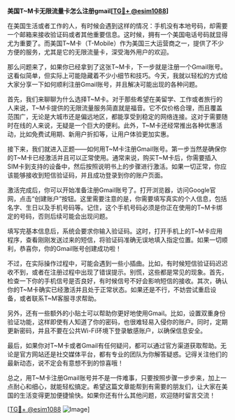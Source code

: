 **美国T~M卡无限流量卡怎么注册gmail[[TG💪+ @esim1088](https://t.me/s/esim1088)]**

在美国生活或者工作的人，有时候会遇到这样的情况：手机没有本地号码，却需要一个邮箱来接收验证码或者其他重要信息。这时候，拥有一个美国电话号码就显得尤为重要了。而美国T~M卡（T-Mobile）作为美国三大运营商之一，提供了不少方便的服务，尤其是它的无限流量卡，深受海外用户的欢迎。

那么问题来了，如果你已经拿到了这张T~M卡，下一步就是注册一个Gmail账号。这看似简单，但实际上可能隐藏着不少小细节和技巧。今天，我就以轻松的方式给大家分享一下如何顺利注册Gmail账号，并且解决可能出现的各种问题。

首先，我们来聊聊为什么选择T~M卡。对于那些希望在美留学、工作或者旅行的人来说，T~M卡提供的无限流量服务简直就是福音。它不仅价格合理，而且覆盖范围广，无论是大城市还是偏远地区，都能享受到稳定的网络连接。这对于需要随时在线的人来说，无疑是一个巨大的便利。此外，T~M卡还经常推出各种优惠活动，比如免费试用期、新用户折扣等，让用户体验更加实惠。

接下来，我们就进入正题——如何用T~M卡注册Gmail账号。第一步当然是确保你的T~M卡已经激活并且可以正常使用。通常来说，购买T~M卡后，你需要插入SIM卡到支持的设备中，然后按照说明书上的步骤进行激活。如果一切正常，你应该能够接收到短信验证码，并且成功登录到你的账户页面。

激活完成后，你可以开始准备注册Gmail账号了。打开浏览器，访问Google官网，点击“创建账户”按钮。这里需要注意的是，你需要填写真实的个人信息，包括名字、生日以及手机号码等。记住，这个手机号码必须是你正在使用的T~M卡绑定的号码，否则后续可能会出现问题。

填写完基本信息后，系统会要求你输入验证码。这时，打开手机上的T~M卡应用程序，查看刚刚发送过来的短信，将验证码准确无误地填入指定位置。如果一切顺利，恭喜你，你的Gmail账号创建成功啦！

不过，在实际操作过程中，可能会遇到一些小插曲。比如，有时候短信验证码迟迟收不到，或者在注册过程中出现了错误提示。别慌，这些都是常见的现象。首先，检查一下你的手机信号是否良好，有时候信号不好会影响短信的接收。其次，确认你的T~M卡确实已经激活并且处于正常状态。如果还是不行，不妨尝试重启设备，或者联系T~M客服寻求帮助。

另外，还有一些额外的小贴士可以帮助你更好地使用Gmail。比如，设置双重身份验证功能，这样即使有人知道了你的密码，也很难轻易入侵你的账户。同时，定期更新密码，并且不要在公共Wi-Fi环境下登录敏感账户，以确保信息安全。

最后，如果你对T~M卡或者Gmail有任何疑问，都可以通过官方渠道获取帮助。无论是官方网站还是社交媒体平台，都有专业的团队为你解答疑惑。记得关注他们的最新动态，说不定会有意想不到的惊喜哦！

总之，用T~M卡注册Gmail账号并不是一件难事，只要按照步骤一步步来，加上一点耐心和细心，就能轻松搞定。希望这篇文章能帮到有需要的朋友们，让大家在美国的生活变得更加便捷愉快。如果你还有什么其他问题，欢迎随时留言交流！

[[TG💪+ @esim1088](https://t.me/s/esim1088) ![Image](https://i.postimg.cc/4NQfJmqS/Snipaste-2025-05-13-00-14-12.png)]